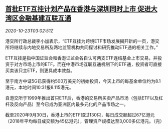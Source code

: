<!--1603423395000-->
[首批ETF互挂计划产品在香港与深圳同时上市 促进大湾区金融基建互联互通](https://cn.reuters.com/article/hk-shenzhen-etf-fin-1023-idCNKBS2780BR)
------

<div><i>2020-10-23T03:02:51Z</i></div><p>港交所行政总裁李小加表示，“ETF互挂为跨境ETF市场发展揭开新的一页，港交所将继续与内地交易所及两地监管机构共同探讨和研究推动ETF通的相关工作。”</p><p>ETF互挂是指中国证监会和香港证监会各自认可两支ETF连结基金上市交易，并投资于对方市场上市的ETF。而在中港市场互联互通机制下的ETF通，投资者可直接买卖该只主ETF，则更具成本效益。</p><p>至于南方中证5G已获得约500万美元的初始投资，今天上市的每基金单位约为8.1港元，本地时间10:31报8.115港元。</p><p>自港交所于1999年推出首只ETF后，香港的交易所买卖产品市场（包括ETF以及杠杆及反向产品）至今已成为亚洲区内最多元化的产品市场之一。</p><p>截至2020年9月30日，香港上市的ETF超过130只，每日成交额超过67亿港元（2018年平均每日成交额为45亿港元），管理资产规模达至3,000多亿港元。（完）</p>
